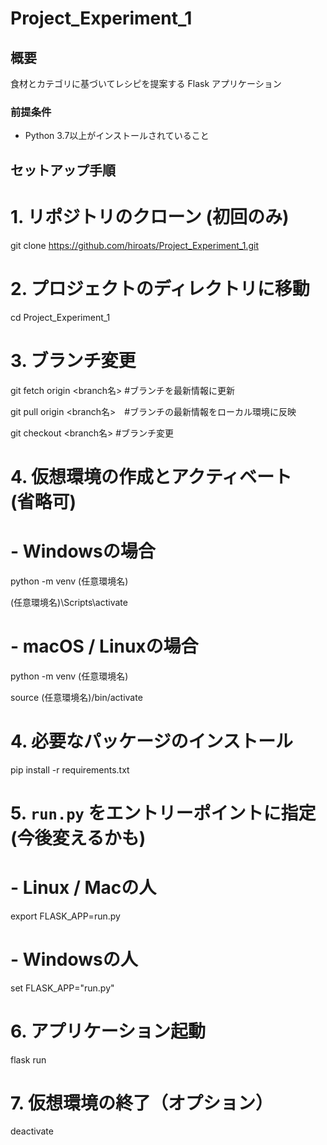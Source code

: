 # Project_Experiment_1

## 概要

食材とカテゴリに基づいてレシピを提案する Flask アプリケーション

### 前提条件

- Python 3.7以上がインストールされていること

## セットアップ手順

# 1. リポジトリのクローン (初回のみ)

git clone https://github.com/hiroats/Project_Experiment_1.git

# 2. プロジェクトのディレクトリに移動

cd Project_Experiment_1

# 3. ブランチ変更
git fetch origin <branch名>  #ブランチを最新情報に更新

git pull origin <branch名>　#ブランチの最新情報をローカル環境に反映

git checkout <branch名> #ブランチ変更

# 4. 仮想環境の作成とアクティベート　(省略可)

# - Windowsの場合

python -m venv (任意環境名)

(任意環境名)\Scripts\activate

# - macOS / Linuxの場合

python -m venv (任意環境名)

source (任意環境名)/bin/activate

# 4. 必要なパッケージのインストール

pip install -r requirements.txt


# 5. `run.py` をエントリーポイントに指定　(今後変えるかも)

# - Linux / Macの人

export FLASK_APP=run.py

# - Windowsの人

set FLASK_APP="run.py"

# 6. アプリケーション起動

flask run

# 7. 仮想環境の終了（オプション）

deactivate